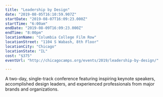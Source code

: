 ```yaml
---
title: "Leadership by Design"
date: "2019-08-05T16:10:59.907Z"
startDate: "2019-08-07T16:09:23.000Z"
startTime: "6:00am"
endDate: "2019-08-09T16:09:23.000Z"
endTime: "8:00pm"
locationName: "Columbia College Film Row"
locationStreet: "1104 S Wabash, 8th Floor"
locationCity: "Chicago"
locationState: "IL"
cost: "$375"
eventUrl: "http://chicagocamps.org/events/2019/leadership-by-design/"

---
```


A two-day, single-track conference featuring inspiring keynote speakers, accomplished design leaders, and experienced professionals from major brands and organizations.

